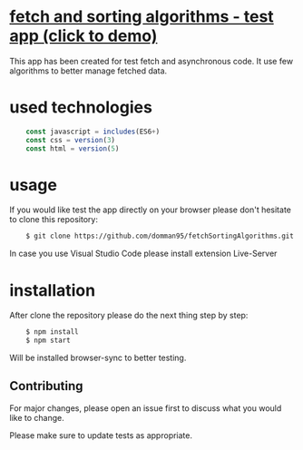 # [fetch and sorting algorithms - test app (click to demo)](https://domman95.github.io/fetchSortingAlgorithms/)

This app has been created for test fetch and asynchronous code.
It use few algorithms to better manage fetched data.

# used technologies

``` javascript
    const javascript = includes(ES6+)
    const css = version(3)
    const html = version(5)
```

# usage

If you would like test the app directly on your browser please don't hesitate to clone this repository:

```bash
    $ git clone https://github.com/domman95/fetchSortingAlgorithms.git
```

In case you use Visual Studio Code please install extension Live-Server

# installation

After clone the repository please do the next thing step by step:

```bash
    $ npm install
    $ npm start
```

Will be installed browser-sync to better testing.


## Contributing
For major changes, please open an issue first to discuss what you would like to change.

Please make sure to update tests as appropriate.

